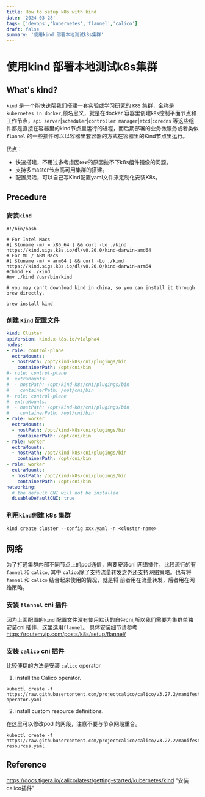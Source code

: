 ```yaml
---
title: How to setup k8s with kind.
date: '2024-03-28'
tags: ['devops','kubernetes','flannel','calico']
draft: false
summary: '使用kind 部署本地测试k8s集群'
---
```

# 使用kind 部署本地测试k8s集群

## What's kind?

`kind` 是一个能快速帮我们搭建一套实验或学习研究的 `K8S` 集群，全称是 `kubernetes in docker`,顾名思义，就是在docker 容器里创建`k8s`控制平面节点和工作节点，`api server`|`scheduler`|`controller manager`|`etcd`|`coredns` 等这些组件都是直接在容器里的kind节点里运行的进程，而后期部署的业务微服务或者类似`flannel` 的一些插件可以以容器里套容器的方式在容器里的Kind节点里运行。

优点：
- 快速搭建，不用过多考虑因`GFW`的原因拉不下k8s组件镜像的问题。
- 支持多master节点高可用集群的搭建。
- 配置灵活，可以自己写Kind配置yaml文件来定制化安装K8s。

## Precedure

### 安装`kind`

```shell
#!/bin/bash

# For Intel Macs
#[ $(uname -m) = x86_64 ] && curl -Lo ./kind https://kind.sigs.k8s.io/dl/v0.20.0/kind-darwin-amd64
# For M1 / ARM Macs
#[ $(uname -m) = arm64 ] && curl -Lo ./kind https://kind.sigs.k8s.io/dl/v0.20.0/kind-darwin-arm64
#chmod +x ./kind
#mv ./kind /usr/bin/kind

# you may can't download kind in china, so you can install it through brew directly.

brew install kind
```

### 创建 `Kind` 配置文件

```yaml
kind: Cluster
apiVersion: kind.x-k8s.io/v1alpha4
nodes:
- role: control-plane
  extraMounts:
  - hostPath: /opt/kind-k8s/cni/plugings/bin
    containerPath: /opt/cni/bin
#- role: control-plane
#  extraMounts:
#  - hostPath: /opt/kind-k8s/cni/plugings/bin
#    containerPath: /opt/cni/bin
#- role: control-plane
#  extraMounts:
#  - hostPath: /opt/kind-k8s/cni/plugings/bin
#    containerPath: /opt/cni/bin
- role: worker
  extraMounts:
  - hostPath: /opt/kind-k8s/cni/plugings/bin
    containerPath: /opt/cni/bin
- role: worker
  extraMounts:
  - hostPath: /opt/kind-k8s/cni/plugings/bin
    containerPath: /opt/cni/bin
- role: worker
  extraMounts:
  - hostPath: /opt/kind-k8s/cni/plugings/bin
    containerPath: /opt/cni/bin
networking:
  # the default CNI will not be installed
  disableDefaultCNI: true
```

### 利用`kind`创建 k8s 集群

```shell
kind create cluster --config xxx.yaml -n <cluster-name>
```

## 网络

为了打通集群内部不同节点上的pod通信，需要安装cni 网络插件，比较流行的有 `fannel` 和 `calico`, 其中 `calico`除了支持流量转发之外还支持网络策略。也有将 `fannel` 和 `calico` 结合起来使用的情况，就是将 前者用在流量转发，后者用在网络策略。

### 安装 `flannel` cni 插件

因为上面配置的`kind` 配置文件没有使用默认的自带cni,所以我们需要为集群单独安装cni 插件，这里选用`flannel`。
具体安装细节请参考  https://routemyip.com/posts/k8s/setup/flannel/ 

### 安装 `calico` cni 插件

比较便捷的方法是安装 `calico` operator

1. install the Calico operator.

```shell
kubectl create -f https://raw.githubusercontent.com/projectcalico/calico/v3.27.2/manifests/tigera-operator.yaml
```
2. install custom resource definitions.

在这里可以修改pod 的网段，注意不要与节点网段重合。
```shell
kubectl create -f https://raw.githubusercontent.com/projectcalico/calico/v3.27.2/manifests/custom-resources.yaml
```


## Reference

  <https://docs.tigera.io/calico/latest/getting-started/kubernetes/kind> "安装calico插件"

